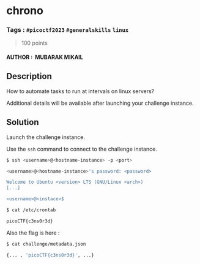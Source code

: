 # chrono

### Tags : `#picoctf2023` `#generalskills` `linux`

> 100 points

#### AUTHOR :  MUBARAK MIKAIL

## Description

How to automate tasks to run at intervals on linux servers?

Additional details will be available after launching your challenge instance.

## Solution

Launch the challenge instance.

Use the `ssh` command to connect to the challenge instance.

``` bash
$ ssh <username>@<hostname-instance> -p <port>

<username>@<hostname-instance>'s password: <password>

Welcome to Ubuntu <version> LTS (GNU/Linux <arch>)
[...]

<username>@<instace>$
```

``` bash
$ cat /etc/crontab

picoCTF{c3ns0r3d}
```

Also the flag is here :

``` bash
$ cat challenge/metadata.json

{... , 'picoCTF{c3ns0r3d}', ...}
```


